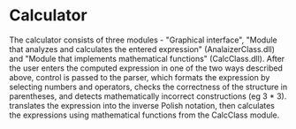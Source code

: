 # Calculator

The calculator consists of three modules - "Graphical interface", "Module that analyzes and calculates the entered expression" (AnalaizerClass.dll) and "Module that implements mathematical functions" (CalcClass.dll). After the user enters the computed expression in one of the two ways described above, control is passed to the parser, which formats the expression by selecting numbers and operators, checks the correctness of the structure in parentheses, and detects mathematically incorrect constructions (eg 3 * 3). translates the expression into the inverse Polish notation, then calculates the expressions using mathematical functions from the CalcClass module.
